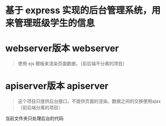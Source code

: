 # 基于 express 实现的后台管理系统，用来管理班级学生的信息

# webserver版本 webserver 

> 使用 ejs 模板来渲染页面数据，（前后端不分离的项目）

# apiserver版本 apiserver

> 这个项目只提供后台接口，不提供页面的渲染。数据之间的交换使用ajax（前后端分离的项目）

当前文件夹只处理后台的代码
